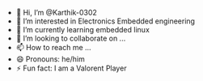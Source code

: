 - 👋 Hi, I’m @Karthik-0302
- 👀 I’m interested in Electronics Embedded engineering 
- 🌱 I’m currently learning embedded linux 
- 💞️ I’m looking to collaborate on ...
- 📫 How to reach me ...
- 😄 Pronouns: he/him
- ⚡ Fun fact: I am a Valorent Player 

<!---
Karthik-0302/Karthik-0302 is a ✨ special ✨ repository because its `README.md` (this file) appears on your GitHub profile.
You can click the Preview link to take a look at your changes.
--->
